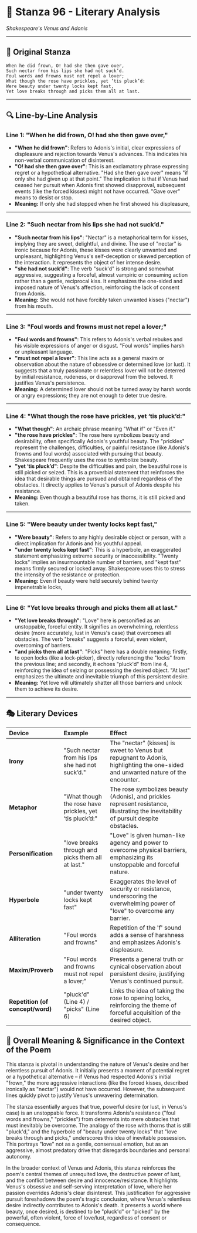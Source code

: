 # 🌹 Stanza 96 - Literary Analysis
*Shakespeare's Venus and Adonis*

---

## 📖 Original Stanza
```
When he did frown, O! had she then gave over,
Such nectar from his lips she had not suck’d.       
Foul words and frowns must not repel a lover;
What though the rose have prickles, yet ‘tis pluck’d:
Were beauty under twenty locks kept fast,
Yet love breaks through and picks them all at last.
```

---

## 🔍 Line-by-Line Analysis

### Line 1: "When he did frown, O! had she then gave over,"
*   **"When he did frown"**: Refers to Adonis's initial, clear expressions of displeasure and rejection towards Venus's advances. This indicates his non-verbal communication of disinterest.
*   **"O! had she then gave over"**: This is an exclamatory phrase expressing regret or a hypothetical alternative. "Had she then gave over" means "if only she had given up at that point." The implication is that if Venus had ceased her pursuit when Adonis first showed disapproval, subsequent events (like the forced kisses) might not have occurred. "Gave over" means to desist or stop.
*   **Meaning:** If only she had stopped when he first showed his displeasure,

---

### Line 2: "Such nectar from his lips she had not suck’d."
*   **"Such nectar from his lips"**: "Nectar" is a metaphorical term for kisses, implying they are sweet, delightful, and divine. The use of "nectar" is ironic because for Adonis, these kisses were clearly unwanted and unpleasant, highlighting Venus's self-deception or skewed perception of the interaction. It represents the object of her intense desire.
*   **"she had not suck’d"**: The verb "suck'd" is strong and somewhat aggressive, suggesting a forceful, almost vampiric or consuming action rather than a gentle, reciprocal kiss. It emphasizes the one-sided and imposed nature of Venus's affection, reinforcing the lack of consent from Adonis.
*   **Meaning:** She would not have forcibly taken unwanted kisses ("nectar") from his mouth.

---

### Line 3: "Foul words and frowns must not repel a lover;"
*   **"Foul words and frowns"**: This refers to Adonis's verbal rebukes and his visible expressions of anger or disgust. "Foul words" implies harsh or unpleasant language.
*   **"must not repel a lover"**: This line acts as a general maxim or observation about the nature of obsessive or determined love (or lust). It suggests that a truly passionate or relentless lover will not be deterred by initial resistance, rudeness, or disapproval from the beloved. It justifies Venus's persistence.
*   **Meaning:** A determined lover should not be turned away by harsh words or angry expressions; they are not enough to deter true desire.

---

### Line 4: "What though the rose have prickles, yet ‘tis pluck’d:"
*   **"What though"**: An archaic phrase meaning "What if" or "Even if."
*   **"the rose have prickles"**: The rose here symbolizes beauty and desirability, often specifically Adonis's youthful beauty. The "prickles" represent the challenges, difficulties, or painful resistance (like Adonis's frowns and foul words) associated with pursuing that beauty. Shakespeare frequently uses the rose to symbolize beauty.
*   **"yet ‘tis pluck’d"**: Despite the difficulties and pain, the beautiful rose is still picked or seized. This is a proverbial statement that reinforces the idea that desirable things are pursued and obtained regardless of the obstacles. It directly applies to Venus's pursuit of Adonis despite his resistance.
*   **Meaning:** Even though a beautiful rose has thorns, it is still picked and taken.

---

### Line 5: "Were beauty under twenty locks kept fast,"
*   **"Were beauty"**: Refers to any highly desirable object or person, with a direct implication for Adonis and his youthful appeal.
*   **"under twenty locks kept fast"**: This is a hyperbole, an exaggerated statement emphasizing extreme security or inaccessibility. "Twenty locks" implies an insurmountable number of barriers, and "kept fast" means firmly secured or locked away. Shakespeare uses this to stress the intensity of the resistance or protection.
*   **Meaning:** Even if beauty were held securely behind twenty impenetrable locks,

---

### Line 6: "Yet love breaks through and picks them all at last."
*   **"Yet love breaks through"**: "Love" here is personified as an unstoppable, forceful entity. It signifies an overwhelming, relentless desire (more accurately, lust in Venus's case) that overcomes all obstacles. The verb "breaks" suggests a forceful, even violent, overcoming of barriers.
*   **"and picks them all at last"**: "Picks" here has a double meaning: firstly, to open locks (like a lock-picker), directly referencing the "locks" from the previous line; and secondly, it echoes "pluck'd" from line 4, reinforcing the idea of seizing or possessing the desired object. "At last" emphasizes the ultimate and inevitable triumph of this persistent desire.
*   **Meaning:** Yet love will ultimately shatter all those barriers and unlock them to achieve its desire.

---

## 🎭 Literary Devices

| Device           | Example                                          | Effect                                                                                                                              |
| :--------------- | :----------------------------------------------- | :---------------------------------------------------------------------------------------------------------------------------------- |
| **Irony**        | "Such nectar from his lips she had not suck’d."  | The "nectar" (kisses) is sweet to Venus but repugnant to Adonis, highlighting the one-sided and unwanted nature of the encounter. |
| **Metaphor**     | "What though the rose have prickles, yet ‘tis pluck’d:" | The rose symbolizes beauty (Adonis), and prickles represent resistance, illustrating the inevitability of pursuit despite obstacles. |
| **Personification**| "love breaks through and picks them all at last."| "Love" is given human-like agency and power to overcome physical barriers, emphasizing its unstoppable and forceful nature.      |
| **Hyperbole**    | "under twenty locks kept fast"                   | Exaggerates the level of security or resistance, underscoring the overwhelming power of "love" to overcome any barrier.            |
| **Alliteration** | "Foul words and frowns"                          | Repetition of the 'f' sound adds a sense of harshness and emphasizes Adonis's displeasure.                                          |
| **Maxim/Proverb**| "Foul words and frowns must not repel a lover;"  | Presents a general truth or cynical observation about persistent desire, justifying Venus's continued pursuit.                       |
| **Repetition (of concept/word)** | "pluck'd" (Line 4) / "picks" (Line 6) | Links the idea of taking the rose to opening locks, reinforcing the theme of forceful acquisition of the desired object.           |

## 🎯 Overall Meaning & Significance in the Context of the Poem

This stanza is pivotal in understanding the nature of Venus's desire and her relentless pursuit of Adonis. It initially presents a moment of potential regret or a hypothetical alternative – if Venus had respected Adonis's initial "frown," the more aggressive interactions (like the forced kisses, described ironically as "nectar") would not have occurred. However, the subsequent lines quickly pivot to justify Venus's unwavering determination.

The stanza essentially argues that true, powerful desire (or lust, in Venus's case) is an unstoppable force. It transforms Adonis's resistance ("foul words and frowns," "prickles") from deterrents into mere obstacles that must inevitably be overcome. The analogy of the rose with thorns that is still "pluck'd," and the hyperbole of "beauty under twenty locks" that "love breaks through and picks," underscores this idea of inevitable possession. This portrays "love" not as a gentle, consensual emotion, but as an aggressive, almost predatory drive that disregards boundaries and personal autonomy.

In the broader context of Venus and Adonis, this stanza reinforces the poem's central themes of unrequited love, the destructive power of lust, and the conflict between desire and innocence/resistance. It highlights Venus's obsessive and self-serving interpretation of love, where her passion overrides Adonis's clear disinterest. This justification for aggressive pursuit foreshadows the poem's tragic conclusion, where Venus's relentless desire indirectly contributes to Adonis's death. It presents a world where beauty, once desired, is destined to be "pluck'd" or "picked" by the powerful, often violent, force of love/lust, regardless of consent or consequence.
